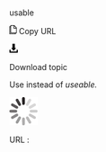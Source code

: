 # 

usable

![Copy URL](media/usable/Copy.png)
Copy URL

![Download](media/usable/Download.png)

Download topic

Use instead of *useable.*

![In progress](media/usable/activity-large.gif)

URL :
